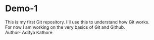 # Demo-1
This is my first Git repository. I'll use this to understand how Git works.
<br>
For now I am working on the very basics of Git and Github.<br>
Author- Aditya Kathore
